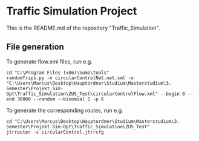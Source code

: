# Traffic Simulation Project
This is the README.md of the repository "Traffic_Simulation".

## File generation
To generate flow.xml files, run e.g.

```
cd "C:\Program Files (x86)\Sumo\tools"
randomTrips.py -n circularControlNet.net.xml -o "C:\Users\Marcus\Desktop\Hauptordner\Studium\Masterstudium\3. Semester\Projekt_Sim-Opt\Traffic_Simulation\ZUS_Test\circularControlFlow.xml" --begin 0 --end 36000 --random --binomial 1 -p 6
```

To generate the corresponding routes, run e.g.

```
cd "C:\Users\Marcus\Desktop\Hauptordner\Studium\Masterstudium\3. Semester\Projekt_Sim-Opt\Traffic_Simulation\ZUS_Test"
jtrrouter -c circularControl.jtrrcfg
```
